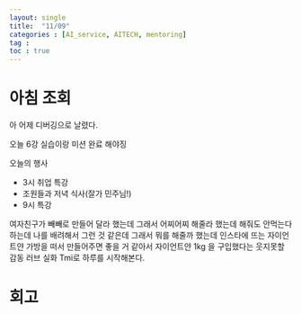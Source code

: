 ```yaml
---
layout: single
title:  "11/09"
categories : [AI_service, AITECH, mentoring]
tag : 
toc : true
---
```


# 아침 조회
아 어제 디버깅으로 날렸다.

오늘 6강 실습이랑 미션 완료 해야징

오늘의 행사
+ 3시 취업 특강
+ 조원들과 저녁 식사(잘가 민주님!)
+ 9시 특강


여자친구가 빼빼로 만들어 달라 했는데 그래서 어찌어찌 해줄라 했는데 해줘도 안먹는다 하는데 나를 배려해서 그런 것 같은데 그래서 뭐를 해줄까 했는데 인스타에 뜨는 자이언트얀 가방을 떠서 만들어주면 좋을 거 같아서 자이언트얀 1kg 을 구입했다는 웃지못할 감동 러브 실화 Tmi로 하루를 시작해본다. 




# 회고
